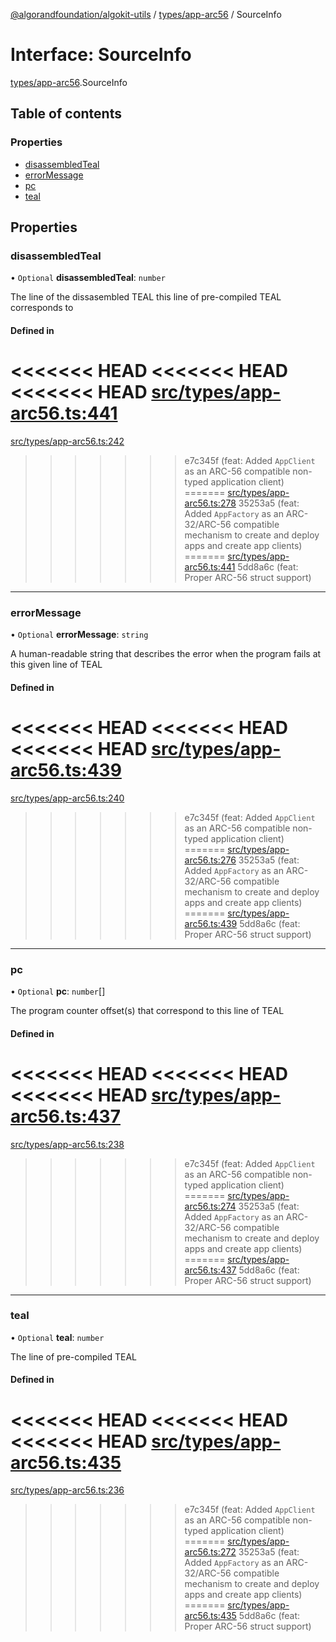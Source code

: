 [@algorandfoundation/algokit-utils](../README.md) / [types/app-arc56](../modules/types_app_arc56.md) / SourceInfo

# Interface: SourceInfo

[types/app-arc56](../modules/types_app_arc56.md).SourceInfo

## Table of contents

### Properties

- [disassembledTeal](types_app_arc56.SourceInfo.md#disassembledteal)
- [errorMessage](types_app_arc56.SourceInfo.md#errormessage)
- [pc](types_app_arc56.SourceInfo.md#pc)
- [teal](types_app_arc56.SourceInfo.md#teal)

## Properties

### disassembledTeal

• `Optional` **disassembledTeal**: `number`

The line of the dissasembled TEAL this line of pre-compiled TEAL corresponds to

#### Defined in

<<<<<<< HEAD
<<<<<<< HEAD
<<<<<<< HEAD
[src/types/app-arc56.ts:441](https://github.com/algorandfoundation/algokit-utils-ts/blob/main/src/types/app-arc56.ts#L441)
=======
[src/types/app-arc56.ts:242](https://github.com/algorandfoundation/algokit-utils-ts/blob/main/src/types/app-arc56.ts#L242)
>>>>>>> e7c345f (feat: Added `AppClient` as an ARC-56 compatible non-typed application client)
=======
[src/types/app-arc56.ts:278](https://github.com/algorandfoundation/algokit-utils-ts/blob/main/src/types/app-arc56.ts#L278)
>>>>>>> 35253a5 (feat: Added `AppFactory` as an ARC-32/ARC-56 compatible mechanism to create and deploy apps and create app clients)
=======
[src/types/app-arc56.ts:441](https://github.com/algorandfoundation/algokit-utils-ts/blob/main/src/types/app-arc56.ts#L441)
>>>>>>> 5dd8a6c (feat: Proper ARC-56 struct support)

___

### errorMessage

• `Optional` **errorMessage**: `string`

A human-readable string that describes the error when the program fails at this given line of TEAL

#### Defined in

<<<<<<< HEAD
<<<<<<< HEAD
<<<<<<< HEAD
[src/types/app-arc56.ts:439](https://github.com/algorandfoundation/algokit-utils-ts/blob/main/src/types/app-arc56.ts#L439)
=======
[src/types/app-arc56.ts:240](https://github.com/algorandfoundation/algokit-utils-ts/blob/main/src/types/app-arc56.ts#L240)
>>>>>>> e7c345f (feat: Added `AppClient` as an ARC-56 compatible non-typed application client)
=======
[src/types/app-arc56.ts:276](https://github.com/algorandfoundation/algokit-utils-ts/blob/main/src/types/app-arc56.ts#L276)
>>>>>>> 35253a5 (feat: Added `AppFactory` as an ARC-32/ARC-56 compatible mechanism to create and deploy apps and create app clients)
=======
[src/types/app-arc56.ts:439](https://github.com/algorandfoundation/algokit-utils-ts/blob/main/src/types/app-arc56.ts#L439)
>>>>>>> 5dd8a6c (feat: Proper ARC-56 struct support)

___

### pc

• `Optional` **pc**: `number`[]

The program counter offset(s) that correspond to this line of TEAL

#### Defined in

<<<<<<< HEAD
<<<<<<< HEAD
<<<<<<< HEAD
[src/types/app-arc56.ts:437](https://github.com/algorandfoundation/algokit-utils-ts/blob/main/src/types/app-arc56.ts#L437)
=======
[src/types/app-arc56.ts:238](https://github.com/algorandfoundation/algokit-utils-ts/blob/main/src/types/app-arc56.ts#L238)
>>>>>>> e7c345f (feat: Added `AppClient` as an ARC-56 compatible non-typed application client)
=======
[src/types/app-arc56.ts:274](https://github.com/algorandfoundation/algokit-utils-ts/blob/main/src/types/app-arc56.ts#L274)
>>>>>>> 35253a5 (feat: Added `AppFactory` as an ARC-32/ARC-56 compatible mechanism to create and deploy apps and create app clients)
=======
[src/types/app-arc56.ts:437](https://github.com/algorandfoundation/algokit-utils-ts/blob/main/src/types/app-arc56.ts#L437)
>>>>>>> 5dd8a6c (feat: Proper ARC-56 struct support)

___

### teal

• `Optional` **teal**: `number`

The line of pre-compiled TEAL

#### Defined in

<<<<<<< HEAD
<<<<<<< HEAD
<<<<<<< HEAD
[src/types/app-arc56.ts:435](https://github.com/algorandfoundation/algokit-utils-ts/blob/main/src/types/app-arc56.ts#L435)
=======
[src/types/app-arc56.ts:236](https://github.com/algorandfoundation/algokit-utils-ts/blob/main/src/types/app-arc56.ts#L236)
>>>>>>> e7c345f (feat: Added `AppClient` as an ARC-56 compatible non-typed application client)
=======
[src/types/app-arc56.ts:272](https://github.com/algorandfoundation/algokit-utils-ts/blob/main/src/types/app-arc56.ts#L272)
>>>>>>> 35253a5 (feat: Added `AppFactory` as an ARC-32/ARC-56 compatible mechanism to create and deploy apps and create app clients)
=======
[src/types/app-arc56.ts:435](https://github.com/algorandfoundation/algokit-utils-ts/blob/main/src/types/app-arc56.ts#L435)
>>>>>>> 5dd8a6c (feat: Proper ARC-56 struct support)
